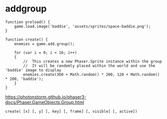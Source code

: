 # addgroup
```
function preload() {
    game.load.image('baddie', 'assets/sprites/space-baddie.png');
}
```
```
function create() {
    enemies = game.add.group();

    for (var i = 0; i < 16; i++)
    {
        //  This creates a new Phaser.Sprite instance within the group
        //  It will be randomly placed within the world and use the 'baddie' image to display
        enemies.create(360 + Math.random() * 200, 120 + Math.random() * 200, 'baddie');
    }
}
```
https://photonstorm.github.io/phaser3-docs/Phaser.GameObjects.Group.html
```
create( [x] [, y] [, key] [, frame] [, visible] [, active])
```